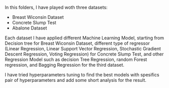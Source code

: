 In this folders, I have played woth three datasets: 
- Breast Wiconsin Dataset
- Concrete Slump Test
- Abalone Dataset

Each dataset I have applied different Machine Learning Model, starting from Decision tree for Breast Wiconsin Dataset, 
different type of regressor (Linear Regression, Linear Support Vector Regression, Stochastic Gradient Descent Regression, Voting Regression) for Concrete Slump Test, 
and other Regression Model such as decision Tree Regression, random Forest regression, and  Bagging Regression for the third dataset.

I have tried hyperparameters tuning to find the best models with spesifics pair of hyperparameters and add some short analysis for the result. 
